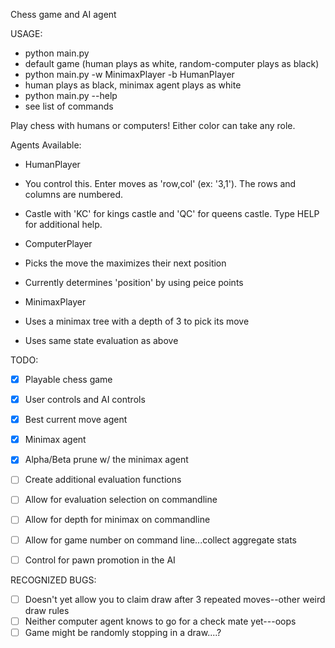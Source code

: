 Chess game and AI agent

USAGE:
 * python main.py 
  * default game (human plays as white, random-computer plays as black)
 * python main.py -w MinimaxPlayer -b HumanPlayer
  * human plays as black, minimax agent plays as white
 * python main.py --help
  * see list of commands


Play chess with humans or computers!  Either color can take any role.

Agents Available:
 * HumanPlayer
  * You control this. Enter moves as 'row,col' (ex: '3,1').  The rows and columns are numbered.
  * Castle with 'KC' for kings castle and 'QC' for queens castle.  Type HELP for additional help.

 * ComputerPlayer
  * Picks the move the maximizes their next position
  * Currently determines 'position' by using peice points

 * MinimaxPlayer
  * Uses a minimax tree with a depth of 3 to pick its move
  * Uses same state evaluation as above


TODO:
 - [x] Playable chess game
 - [x] User controls and AI controls
 - [x] Best current move agent
 - [x] Minimax agent
 - [x] Alpha/Beta prune w/ the minimax agent
 - [ ] Create additional evaluation functions
 - [ ] Allow for evaluation selection on commandline
 - [ ] Allow for depth for minimax on commandline
 - [ ] Allow for game number on command line...collect aggregate stats
 - [ ] Control for pawn promotion in the AI


RECOGNIZED BUGS:
 - [ ] Doesn't yet allow you to claim draw after 3 repeated moves--other weird draw rules
 - [ ] Neither computer agent knows to go for a check mate yet---oops
 - [ ] Game might be randomly stopping in a draw....?

